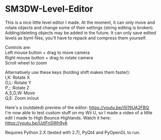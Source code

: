 # SM3DW-Level-Editor
This is a nice little level editor I made. At the moment, it can only move and rotate objects and change some of their settings (string editing is broken). Adding/deleting objects may be added in the future. It can only save edited levels as byml files, you'll have to repack and compress them yourself.

Controls are:<br>
Left mouse button + drag to move camera<br>
Right mouse button + drag to rotate camera<br>
Scroll wheel to zoom

Alternatively use these keys (holding shift makes them faster):<br>
I,K: Rotate X<br>
O,L: Rotate Y<br>
P,;: Rotate Z<br>
A,S,D,W: Move<br>
Q,E: Zoom in/out

Here's a (outdated) preview of the editor: https://youtu.be/i5I19UA2FBQ<br>
I'm now able to test custom stuff on my Wii U, so I made a video of a little edit I made to High Bounce Highlands. Watch it here: https://youtu.be/UzIFnSWh9yA

Requires Python 2.X (tested with 2.7), PyQt4 and PyOpenGL to run.
